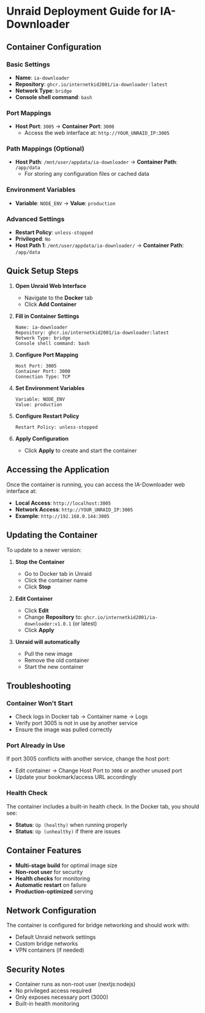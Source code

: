 # Unraid Deployment Guide for IA-Downloader

## Container Configuration

### Basic Settings
- **Name**: `ia-downloader`
- **Repository**: `ghcr.io/internetkid2001/ia-downloader:latest`
- **Network Type**: `bridge`
- **Console shell command**: `bash`

### Port Mappings
- **Host Port**: `3005` → **Container Port**: `3000`
  - Access the web interface at: `http://YOUR_UNRAID_IP:3005`

### Path Mappings (Optional)
- **Host Path**: `/mnt/user/appdata/ia-downloader` → **Container Path**: `/app/data`
  - For storing any configuration files or cached data

### Environment Variables
- **Variable**: `NODE_ENV` → **Value**: `production`

### Advanced Settings
- **Restart Policy**: `unless-stopped`
- **Privileged**: `No`
- **Host Path 1**: `/mnt/user/appdata/ia-downloader/` → **Container Path**: `/app/data`

## Quick Setup Steps

1. **Open Unraid Web Interface**
   - Navigate to the **Docker** tab
   - Click **Add Container**

2. **Fill in Container Settings**
   ```
   Name: ia-downloader
   Repository: ghcr.io/internetkid2001/ia-downloader:latest
   Network Type: bridge
   Console shell command: bash
   ```

3. **Configure Port Mapping**
   ```
   Host Port: 3005
   Container Port: 3000
   Connection Type: TCP
   ```

4. **Set Environment Variables**
   ```
   Variable: NODE_ENV
   Value: production
   ```

5. **Configure Restart Policy**
   ```
   Restart Policy: unless-stopped
   ```

6. **Apply Configuration**
   - Click **Apply** to create and start the container

## Accessing the Application

Once the container is running, you can access the IA-Downloader web interface at:
- **Local Access**: `http://localhost:3005`
- **Network Access**: `http://YOUR_UNRAID_IP:3005`
- **Example**: `http://192.168.0.144:3005`

## Updating the Container

To update to a newer version:

1. **Stop the Container**
   - Go to Docker tab in Unraid
   - Click the container name
   - Click **Stop**

2. **Edit Container**
   - Click **Edit**
   - Change **Repository** to: `ghcr.io/internetkid2001/ia-downloader:v1.0.1` (or latest)
   - Click **Apply**

3. **Unraid will automatically**
   - Pull the new image
   - Remove the old container
   - Start the new container

## Troubleshooting

### Container Won't Start
- Check logs in Docker tab → Container name → Logs
- Verify port 3005 is not in use by another service
- Ensure the image was pulled correctly

### Port Already in Use
If port 3005 conflicts with another service, change the host port:
- Edit container → Change Host Port to `3006` or another unused port
- Update your bookmark/access URL accordingly

### Health Check
The container includes a built-in health check. In the Docker tab, you should see:
- **Status**: `Up (healthy)` when running properly
- **Status**: `Up (unhealthy)` if there are issues

## Container Features

- **Multi-stage build** for optimal image size
- **Non-root user** for security
- **Health checks** for monitoring
- **Automatic restart** on failure
- **Production-optimized** serving

## Network Configuration

The container is configured for bridge networking and should work with:
- Default Unraid network settings
- Custom bridge networks
- VPN containers (if needed)

## Security Notes

- Container runs as non-root user (nextjs:nodejs)
- No privileged access required
- Only exposes necessary port (3000)
- Built-in health monitoring